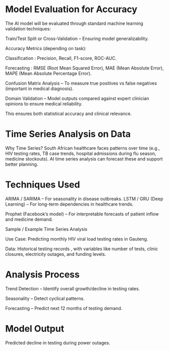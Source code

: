# Model Evaluation for Accuracy

The AI model will be evaluated through standard machine learning validation techniques:

Train/Test Split or Cross-Validation – Ensuring model generalizability.

Accuracy Metrics (depending on task):

Classification : Precision, Recall, F1-score, ROC-AUC.

Forecasting : RMSE (Root Mean Squared Error), MAE (Mean Absolute Error), MAPE (Mean Absolute Percentage Error).

Confusion Matrix Analysis – To measure true positives vs false negatives (important in medical diagnosis).

Domain Validation – Model outputs compared against expert clinician opinions to ensure medical reliability.

 This ensures both statistical accuracy and clinical relevance.

# Time Series Analysis on Data

Why Time Series?
South African healthcare faces patterns over time (e.g., HIV testing rates, TB case trends, hospital admissions during flu season, medicine stockouts). AI time series analysis can forecast these and support better planning.

# Techniques Used

ARIMA / SARIMA – For seasonality in disease outbreaks.
LSTM / GRU (Deep Learning) – For long-term dependencies in healthcare trends.

Prophet (Facebook’s model) – For interpretable forecasts of patient inflow and medicine demand.

Sample / Example Time Series Analysis

Use Case: Predicting monthly HIV viral load testing rates in Gauteng.

Data: Historical testing records , with variables like number of tests, clinic closures, electricity outages, and funding levels.

# Analysis Process

Trend Detection – Identify overall growth/decline in testing rates.

Seasonality – Detect cyclical patterns.

Forecasting – Predict next 12 months of testing demand.

# Model Output

Predicted decline in testing during power outages.
